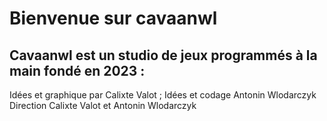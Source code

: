 Bienvenue sur cavaanwl
=======

Cavaanwl est un studio de jeux programmés à la main fondé en 2023 :
-----------
Idées et graphique par Calixte Valot ;
Idées et codage Antonin Wlodarczyk
Direction Calixte Valot et Antonin Wlodarczyk
